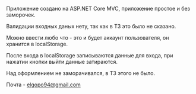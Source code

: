 Приложение создано на ASP.NET Core MVC, приложение простое и без заморочек.

Валидации входных даных нету, так как в ТЗ это было не сказано.

Можно ввести любо что - это и будет аккаунт пользователя, он хранится в localStorage.

После входа в localStorage записываются данные для входа, при нажатии кнопки выйти данные затираются.

Над оформлением не заморачивался, в ТЗ этого не было.

Почта - elgopo94@gmail.com
